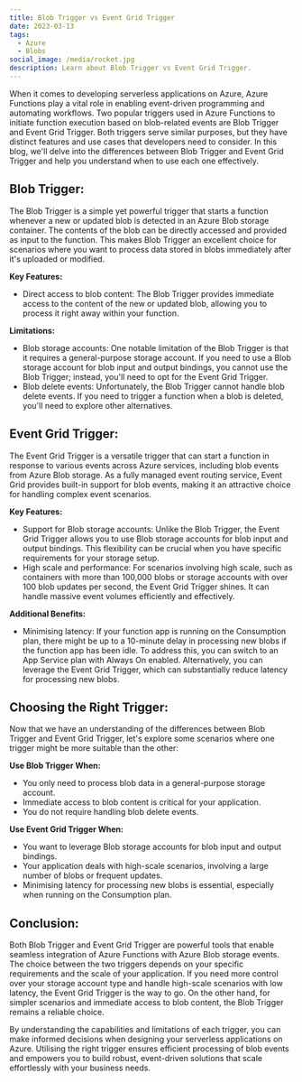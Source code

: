 ```yaml
---
title: Blob Trigger vs Event Grid Trigger
date: 2023-03-13
tags:
  - Azure
  - Blobs
social_image: /media/rocket.jpg
description: Learn about Blob Trigger vs Event Grid Trigger.
---
```


When it comes to developing serverless applications on Azure, Azure Functions play a vital role in enabling event-driven programming and automating workflows. Two popular triggers used in Azure Functions to initiate function execution based on blob-related events are Blob Trigger and Event Grid Trigger. Both triggers serve similar purposes, but they have distinct features and use cases that developers need to consider. In this blog, we'll delve into the differences between Blob Trigger and Event Grid Trigger and help you understand when to use each one effectively.

## Blob Trigger:

The Blob Trigger is a simple yet powerful trigger that starts a function whenever a new or updated blob is detected in an Azure Blob storage container. The contents of the blob can be directly accessed and provided as input to the function. This makes Blob Trigger an excellent choice for scenarios where you want to process data stored in blobs immediately after it's uploaded or modified.

**Key Features:**
- Direct access to blob content: The Blob Trigger provides immediate access to the content of the new or updated blob, allowing you to process it right away within your function.

**Limitations:**
- Blob storage accounts: One notable limitation of the Blob Trigger is that it requires a general-purpose storage account. If you need to use a Blob storage account for blob input and output bindings, you cannot use the Blob Trigger; instead, you'll need to opt for the Event Grid Trigger.
- Blob delete events: Unfortunately, the Blob Trigger cannot handle blob delete events. If you need to trigger a function when a blob is deleted, you'll need to explore other alternatives.

## Event Grid Trigger:

The Event Grid Trigger is a versatile trigger that can start a function in response to various events across Azure services, including blob events from Azure Blob storage. As a fully managed event routing service, Event Grid provides built-in support for blob events, making it an attractive choice for handling complex event scenarios.

**Key Features:**
- Support for Blob storage accounts: Unlike the Blob Trigger, the Event Grid Trigger allows you to use Blob storage accounts for blob input and output bindings. This flexibility can be crucial when you have specific requirements for your storage setup.
- High scale and performance: For scenarios involving high scale, such as containers with more than 100,000 blobs or storage accounts with over 100 blob updates per second, the Event Grid Trigger shines. It can handle massive event volumes efficiently and effectively.

**Additional Benefits:**
- Minimising latency: If your function app is running on the Consumption plan, there might be up to a 10-minute delay in processing new blobs if the function app has been idle. To address this, you can switch to an App Service plan with Always On enabled. Alternatively, you can leverage the Event Grid Trigger, which can substantially reduce latency for processing new blobs.

## Choosing the Right Trigger:

Now that we have an understanding of the differences between Blob Trigger and Event Grid Trigger, let's explore some scenarios where one trigger might be more suitable than the other:

**Use Blob Trigger When:**
- You only need to process blob data in a general-purpose storage account.
- Immediate access to blob content is critical for your application.
- You do not require handling blob delete events.

**Use Event Grid Trigger When:**
- You want to leverage Blob storage accounts for blob input and output bindings.
- Your application deals with high-scale scenarios, involving a large number of blobs or frequent updates.
- Minimising latency for processing new blobs is essential, especially when running on the Consumption plan.

## Conclusion:

Both Blob Trigger and Event Grid Trigger are powerful tools that enable seamless integration of Azure Functions with Azure Blob storage events. The choice between the two triggers depends on your specific requirements and the scale of your application. If you need more control over your storage account type and handle high-scale scenarios with low latency, the Event Grid Trigger is the way to go. On the other hand, for simpler scenarios and immediate access to blob content, the Blob Trigger remains a reliable choice.

By understanding the capabilities and limitations of each trigger, you can make informed decisions when designing your serverless applications on Azure. Utilising the right trigger ensures efficient processing of blob events and empowers you to build robust, event-driven solutions that scale effortlessly with your business needs.
